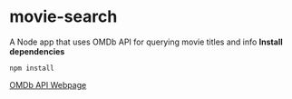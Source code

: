 # movie-search
A Node app that uses OMDb API for querying movie titles and info 
**Install dependencies**
```
npm install
```
[OMDb API Webpage](http://www.omdbapi.com)
